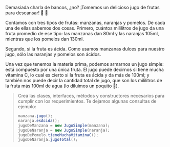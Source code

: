 Demasiada charla de bancos, ¿no? ¡Tomemos un delicioso jugo de frutas para descansar! :tangerine: :apple:

Contamos con tres tipos de frutas: manzanas, naranjas y pomelos. De cada una de ellas sabemos dos cosas. Primero, cuántos mililitros de jugo da una fruta promedio de ese tipo: las manzanas dan 80ml y las naranjas 105ml, mientras que los pomelos dan 130ml.

Segundo, si la fruta es ácida. Como usamos manzanas dulces para nuestro jugo, sólo las naranjas y pomelos son ácidos.

Una vez que tenemos la materia prima, podemos armarnos un jugo simple: está compuesto por una única fruta. El jugo puede decirnos si tiene mucha vitamina C, lo cual es cierto si la fruta es ácida y da más de 100ml; y también nos puede decir la cantidad total de jugo, que son los mililitros de la fruta más 100ml de agua (lo diluimos un poquito :grimacing:).

> Creá las clases, interfaces, métodos y constructores necesarios para cumplir con los requerimientos. Te dejamos algunas consultas de ejemplo:
>
> ```java
> manzana.jugo();
> naranja.esAcida();
> jugoDeManzana = new JugoSimple(manzana);
> jugoDeNaranja = new JugoSimple(naranja);
> jugoDePomelo.tieneMuchaVitaminaC();
> jugoDeNaranja.jugoTotal();
> ```
